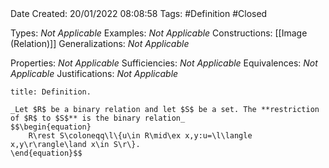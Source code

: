 <br />
<br />

Date Created: 20/01/2022 08:08:58
Tags: #Definition #Closed

Types: _Not Applicable_
Examples: _Not Applicable_ 
Constructions: [[Image (Relation)]]
Generalizations: _Not Applicable_

Properties: _Not Applicable_
Sufficiencies: _Not Applicable_
Equivalences: _Not Applicable_
Justifications: _Not Applicable_

``` ad-Definition
title: Definition.

_Let $R$ be a binary relation and let $S$ be a set. The **restriction of $R$ to $S$** is the binary relation_
$$\begin{equation}
    R\rest S\coloneqq\l\{u\in R\mid\ex x,y:u=\l\langle x,y\r\rangle\land x\in S\r\}.
\end{equation}$$

```
